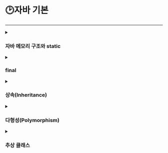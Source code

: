 # 🕑자바 기본

---

<details>
    <summary><h3>자바 메모리 구조와 static</h3></summary>

* 메서드 영역(Method Area) : 메서드 영역은 프로그램을 실행하는데 필요한 공통 데이터를 관리한다. 이 영역은 프로그램의 모든 영역에서 공유한다.
  * 클래스 정보 : 클래스의 실행 코드(바이트 코드), 필드, 메서드와 생성자 코드 등 모든 실행 코드가 존재한다.
    * static 영역 : static 변수들을 보관한다.
    * 멤버 변수(필드)의 종류
      * 인스턴스 변수 : static이 붙지 않은 멤버 변수
      * 클래스 변수 : static이 붙은 멤버 변수, 정적 변수, static 변수 등으로 부르기도 한다.
  * 런타임 상수 풀 : 프로그램을 실행하는데 필요한 공통 리터럴 상수를 보관한다.
  <br></br>

* 스택 영역(Stack Area) : 자바 실행 시, 각 쓰레드별로 하나의 실행 스택이 생성된다. 따라서 쓰레드 수 만큼 스택 영역이 생성된다. 각 스택 프레임은 지역 변수, 중간 연산 결과, 메서드 호출 정보 등을 포함한다.
  * 스택 프레임 : 메서드를 호출할 때마다 하나의 스택 프레임이 쌓이고, 메서드가 종료되면 해당 스택 프레임이 제거된다.
  <br></br>

* 힙 영역(Heap Area) : 객체(인스턴스)와 배열이 생성되는 영역이다. 가비지 컬렉션(GC)이 이루어지는 주요 영역이며, 더 이상 참조되지 않는 객체는 GC에 의해 제거된다.
<br></br>

* **정적 변수 접근 법**
  * 정적 변수의 경우 인스턴스를 통한 접근은 추천하지 않는다. 코드를 읽을 때 마치 인스턴스 변수에 접근하는것 처럼 오해할 수 있기 때문이다.
    정적 변수는 클래스에서 공용으로 관리하기 때문에 클래스를 통해서 접근하는 것이 더 명확하다. 따라서 정적 변수에 접근할 때는 클래스를 통해서 접근하자.
  <br></br>
* **정적 메서드 사용법**
  * static 메서드는 static 만 사용할 수 있다.
    * 클래스 내부의 기능을 사용할 때, 정적 메서드는 인스턴스 변수나 인스턴스 메서드를 사용할 수 없다.
  * 반대로 모든 곳에서 static을 호출할 수 있다.
    * 정적 메서드는 공용 기능이다. 따라서 접근 제어자만 허락한다면 클래스를 통해 모든 곳에서 static을 호출할 수 있다.
</details>

<details>
    <summary><h3>final</h3></summary>

* 생성자를 사용해서 final 필드를 초기화 하는 경우, 각 인스턴스마다 final 필드에 다른 값을 할당할 수 있다. 물론 final을 사용했기 때문에 생성 이후에 이 값을 변경하는것은 불가능하다.

```java
//Field 클래스는 선언 되어있다고 가정
Field field1 = new Field();
Field field2 = new Field();
Field field3 = new Field();
```

* final 필드를 필드에서 초기화 하는 경우, 모든 인스턴스가 같은 값을 사용하기 때문에 결과적으로 메모리를 낭비하게 된다.(물론 JVM에 따라서 내부 최적화를 시도할 수 있다.)
또 메모리 낭비를 떠나서 같은 값이 계속 생성되는 것은 개발자가 보기에 명확한 중복이다. 이럴 때 사용하면 좋은것이 바로 static 영역이다.
  * static final
    * static 영역은 단 하나만 존재하는 영역이다. 필드에 final + 필드 초기화를 사용하는 경우 static을 붙여서 사용하면 중복과 메모리 비효율 문제를 모두 해결할 수 있어서 효과적이다.

* final은 정말 유용한 제약이다. 만약 특정 변수의 값을 할당한 이후 변경하지 않아야 한다면 final을 사용하자. 만약 어디선가 실수로 값을 변경한다면 컴파일러가 문제를 찾아줄 것이다.
</details>


<details>
  <summary><h3>상속(Inheritance)</h3></summary>

* 자바는 다이아몬드 문제와 클래스 계층 구조가 복잡해지는 문제를 피하기 위해 다중 상속이 아닌 단일 상속만 지원한다.
* 상속과 메모리 구조
  * 상속 관계의 객체를 생성하면 그 내부에는 부모와 자식이 모두 생성된다.
  * 상속 관계의 객체를 호출할 때, 대상 타입을 정해야한다. 이때 호출자의 타입을 통해 대상 타입을 찾는다.
  * 현재 타입에서 기능을 찾지 못하면 상위 부모 타입으로 기능을 찾아서 실행한다. 기능을 찾지 못하면 컴파일 오류가 발생한다.
* 상속과 메서드 오버라이딩
  * 부모에게서 상속 받은 기능을 자식이 재정의하는것 => 메서드 오버라이딩
  * 상위 클래스의 메서드를 오버라이딩할때 메서드 위에 @Override 애노테이션을 붙여줘야 컴파일러가 오버라이딩 조건을 만족시키지 않으면 컴파일 에러를 발생시켜서 실수로 오버라이딩을 못하는 경우를 방지할 수 있다.
* super
  * 부모와 자식의 필드명이 같거나 메서드가 오버라이딩 되어있으면 자식에서 부모의 필드나 메서드를 호출할 수 없다. 이때 super 키워드를 사용하면 부모를 참조할 수 있다. super는 말 그대로 부모 클래스에 대한 참조를 나타낸다.
  * 상속 관계를 사용하면 자식 클래스의 생성자에서 부모 클래스의 생성자를 반드시 호출해야 한다.(기본 생성자인 경우 super() 생략 가능)
</details>

<details>
  <summary><h3>다형성(Polymorphism)</h3></summary>

* 다형적 참조
  * 부모 타입의 변수가 자식 인스턴스를 참조하는것
  * 상속관계는 부모 방향으로 찾아 올라갈 수 있지만 자식 방향으로 찾아 내려갈 수 없다. 자식 인스턴스를 호출하고 싶을때 *캐스팅*이 필요하다.
* 캐스팅
  * 다운캐스팅(downcasting) : 자식 타입으로 변경
    * ```
      ex) Parent가 부모 클래스, Child가 Parent를 상속받는 자식 클래스일때,
      Child child = (Child) poly;
      child.childMethod();
      ```
    * 일시적 다운캐스팅
    ```
    Parent poly = new Child();
    ((Child)poly).childMethod();
    ```
    * 다운태스팅 주의점
      * 인스턴스에 존재하지 않는 하위 타입으로 캐스팅해서 `ClassCastException`이라는 런타임 예외를 발생 시킬 수 있다.
  * 업캐스팅(upcasting) : 부모 타입으로 변경
    * ```
      Child child = new Child();
      Parent parent1 = (Parent) child;
      Parent parent2 = child; //업캐스팅은 생략 권장
      ```
</details>

<details>
  <summary><h3>추상 클래스</h3></summary>

* 추상 클래스
  * 상속을 목적으로 부모 클래스는 제공하는, 기존 클래스에서 인스턴스를 생성하지 못하는 제약이 추가된 클래스
* 추상 메서드
  * 추상 메서드가 하나라도 있는 클래스는 추상 클래스로 선언해야 한다.
  * 추상 메서드는 상속 받는 자식 클래스가 반드시 오버라이딩 해서 사용해야 한다.
* 순수 추상 클래스 => 인터페이스(자바에서 편리하게 순수 추상 클래스를 사용할 수 있게 인터페이스 기능 지원)
  * ```
    순수 추상 클래스
    public abstract class AbstractAnimal{
      public abstract void sound();
      public abstract void move();
    }
    ```
    ```
    인터페이스
    public interface InterfaceAnimal{
      void sound();
      void move();
    }
    ```
  * 인터페이스를 사용해야 하는 이유
    * 제약 : 순수 추상 클래스의 경우 미래에 누군가 실행한 가능한 메서드를 끼워 넣을 수 있다. 이렇게 되면 추가된 기능을 자식 클래스에서 구현하지
    않을 수도 있고, 또 더는 순수 추상 클래스가 아니게 된다. 인터페이스는 모든 메서드가 추상 메서드이다. 따라서 이런 문제를 원천 차단할 수 있다.
    * 다중 구현 : 자바에서 클래스 상속은 부모를 하나만 지정할 수 있다. 반면에 인터페이스는 부모를 여러명 두는 다중 구현이 가능하다.
    >자바8에 등장한 default 메서드, 자바9에 등장한 인터페이스의 private 메서드를 사용하면 인터페이스도 메서드를 구현할 수 있다.  
하지만 이것은 예외적으로 아주 특별한 경우에만 사용해야 한다.
</details>